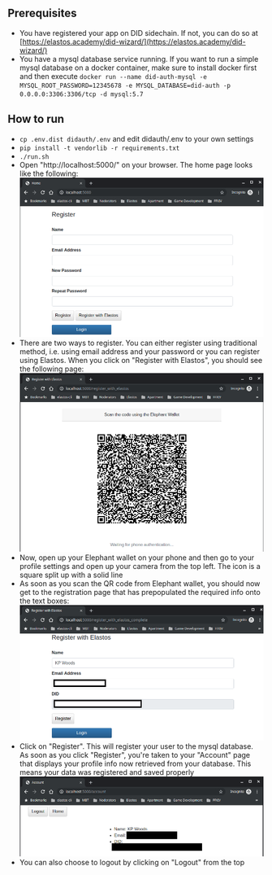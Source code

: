 ## Prerequisites
- You have registered your app on DID sidechain. If not, you can do so at [https://elastos.academy/did-wizard/](https://elastos.academy/did-wizard/)
- You have a mysql database service running. If you want to run a simple mysql database on a docker container, make sure to install docker first and then execute `docker run --name did-auth-mysql -e MYSQL_ROOT_PASSWORD=12345678 -e MYSQL_DATABASE=did-auth -p 0.0.0.0:3306:3306/tcp -d mysql:5.7`

## How to run
- `cp .env.dist didauth/.env` and edit didauth/.env to your own settings
- `pip install -t vendorlib -r requirements.txt`
- `./run.sh`
- Open "http://localhost:5000/" on your browser. The home page looks like the following:
![Home Page](./github_images/home.png)
- There are two ways to register. You can either register using traditional method, i.e. using email address and your password or you can register using Elastos. When you click on "Register with Elastos", you should see the following page:
![Register with Elastos](./github_images/register_with_elastos.png)
- Now, open up your Elephant wallet on your phone and then go to your profile settings and open up your camera from the top left. The icon is a square split up with a solid line
- As soon as you scan the QR code from Elephant wallet, you should now get to the registration page that has prepopulated the required info onto the text boxes:
![Register with Elastos Complete](./github_images/register_with_elastos_complete.png)
- Click on "Register". This will register your user to the mysql database. As soon as you click "Register", you're taken to your "Account" page that displays your profile info now retrieved from your database. This means your data was registered and saved properly
![Account Page](./github_images/account.png)
- You can also choose to logout by clicking on "Logout" from the top